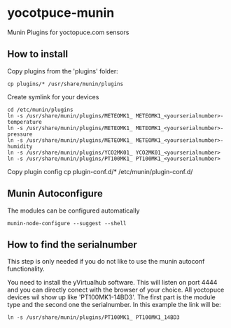 yocotpuce-munin
===============

Munin Plugins for yoctopuce.com sensors


How to install
--------------

Copy plugins from the 'plugins' folder:

    cp plugins/* /usr/share/munin/plugins

Create symlink for your devices

    cd /etc/munin/plugins
    ln -s /usr/share/munin/plugins/METEOMK1_ METEOMK1_<yourserialnumber>-temperature
    ln -s /usr/share/munin/plugins/METEOMK1_ METEOMK1_<yourserialnumber>-pressure
    ln -s /usr/share/munin/plugins/METEOMK1_ METEOMK1_<yourserialnumber>-humidity
    ln -s /usr/share/munin/plugins/YCO2MK01_ YCO2MK01_<yourserialnumber>
    ln -s /usr/share/munin/plugins/PT100MK1_ PT100MK1_<yourserialnumber>

Copy plugin config
    cp plugin-conf.d/* /etc/munin/plugin-conf.d/

Munin Autoconfigure
-------------------
The modules can be configured automatically

    munin-node-configure --suggest --shell

How to find the serialnumber
----------------------------

This step is only needed if you do not like to use the munin autoconf functionality.

You need to install the yVirtualhub software. This will listen on port 4444 and you can directly conect with the browser of your choice. All yoctopuce devices wil show up like 'PT100MK1-14BD3'. The first part is the module type and the second one the serialnumber. In this example the link will be:

    ln -s /usr/share/munin/plugins/PT100MK1_ PT100MK1_14BD3
